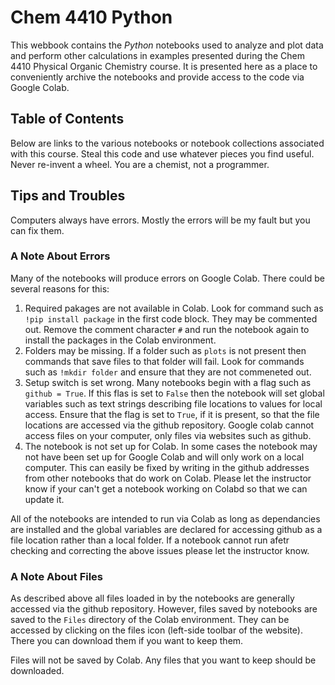 # Chem 4410 Python

This webbook contains the *Python* notebooks used to analyze and plot data and perform other calculations in examples presented during the Chem 4410 Physical Organic Chemistry course. It is presented here as a place to conveniently archive the notebooks and provide access to the code via Google Colab.

## Table of Contents

Below are links to the various notebooks or notebook collections associated with this course. Steal this code and use whatever pieces you find useful. Never re-invent a wheel. You are a chemist, not a programmer. 



## Tips and Troubles

Computers always have errors. Mostly the errors will be my fault but you can fix them.

### A Note About Errors

Many of the notebooks will produce errors on Google Colab. There could be several reasons for this:

 1. Required pakages are not available in Colab. Look for command such as `!pip install package` in the first code block. They may be commented out. Remove the comment character `#` and run the notebook again to install the packages in the Colab environment.
 2. Folders may be missing. If a folder such as `plots` is not present then commands that save files to that folder will fail. Look for commands such as `!mkdir folder` and ensure that they are not commeneted out.
 3. Setup switch is set wrong. Many notebooks begin with a flag such as `github = True`. If this flas is set to `False` then the notebook will set global variables such as text strings describing file locations to values for local access. Ensure that the flag is set to `True`, if it is present, so that the file locations are accessed via the github repository. Google colab cannot access files on your computer, only files via websites such as github.
 4. The notebook is not set up for Colab. In some cases the notebook may not have been set up for Google Colab and will only work on a local computer. This can easily be fixed by writing in the github addresses from other notebooks that do work on Colab. Please let the instructor know if your can't get a notebook working on Colabd so that we can update it.

 All of the notebooks are intended to run via Colab as long as dependancies are installed and the global variables are declared for accessing github as a file location rather than a local folder. If a notebook cannot run afetr checking and correcting the above issues please let the instructor know.

 ### A Note About Files

 As described above all files loaded in by the notebooks are generally accessed via the github repository. However, files saved by notebooks are saved to the `Files` directory of the Colab environment. They can be accessed by clicking on the files icon (left-side toolbar of the website). There you can download them if you want to keep them.

 Files will not be saved by Colab. Any files that you want to keep should be downloaded.